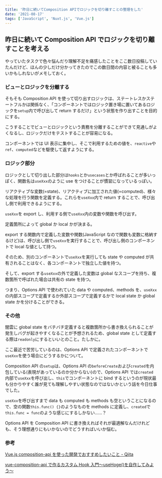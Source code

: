 ```yaml
---
title: '昨日に続いてComposition APIでロジックを切り離すことの整理をした'
date: '2021-08-17'
tags: ['JavaScript', 'Nuxt.js', 'Vue.js']
---
```


## 昨日に続いて Composition API でロジックを切り離すことを考える

やっていたタスクで色々悩んだり理解不足を痛感したことをここ数日投稿していたんだけど、ほんの少しだけ分かってきたのでこの数日間の内容と被ることも多いかもしれないがメモしておく。

### ビューとロジックを分離する

そもそも Composition API を使って切り出すロジックは、ステートレスかステートフルかは関係なく、「コンポーネントではロジック置き場に置いてあるロジックを`setup`内で呼び出して return するだけ」という状態を作り出すことを目的にする。

こうすることでビューとロジックという責務を分離することができて見通しがよくなるし、ロジックだけをテストすることが容易になる。

コンポーネントでは UI 表示に集中し、そこで利用するための値を、`reactive`や`ref`、`computed`などを駆使して返すようにする。

### ロジック部分

ロジックとして切り出した部分は`hooks`とか`usecases`とか呼ばれることが多いっぽく、関数名は`useXxx`のように use をつけることが慣習になっているっぽい。

リアクティブな変数(=state)、リアクティブに加工された値(=computed)、様々な処理を行う関数を定義する。これらを`useXxx`内で return することで、呼び出し側で利用できるようにする。

`useXxx`を export し、利用する側で`useXxx`内の変数や関数を呼び出す。

定義箇所によって global か local かが決まる。

export する関数内で定義した変数や関数(JavaScript なので関数も変数に格納するけど)は、呼び出し側で`useXxx`を実行することで、呼び出し側のコンポーネントで local な値として持つ。

そのため、別のコンポーネントで`useXxx`を実行しても state や computed が共有されることはなく、各コンポーネントで独立した値を持つ。

そして、export する`useXxx`の外で定義した変数は global なスコープを持ち、複数箇所で呼ばれた場合は共有の state を持つ。

つまり、Options API で使われていた data や computed、methods を、`useXxx`の内部スコープで定義するか外部スコープで定義するかで local state か global state かを分けることができる。

### その他

闇雲に global state をバチバチ定義すると複数箇所から書き換えられることが発生しバグが起きやすくなることが予想されるため、global state として定義する際は`readonly`にするといいとのこと。たしかに。

ここ最近で苦労しているのは、Options API で定義されたコンポーネントで`useXxx`を使う場合にどうするかについて。

Composition API の`setup`は、Options API の`beforeCreate`および`created`を内包している(表現があっているのか分からない)ので、Options API では`created`内部で`useXxx`を呼び出し、`this`でコンポーネントに bind するというのが現状最も分かりやすく誰が見ても理解しやすい状態なのではないかという話を今日仕事でした。

`useXxx`を呼び出すまで data も computed も methods も空ということになるので、空の関数`this.func() {}`のようなものを methods に定義し、`created`で`this.func = func`のような感じにするしかない……？

Options API を Composition API に書き換えればそれが最適解なんだけれども、そう理想通りにもいかないのでどうすればいいか悩む。

### 参考

[Vue\.js composition\-api を使った開発でおすすめしたいこと \- Qiita](https://qiita.com/sterashima78/items/43f354b4091aedcc09cb)

[vue\-composition\-api で作るカスタム Hook 入門〜useHoge\(\)を自作してみよう〜](https://zenn.dev/meijin/articles/34b9482dbc856d2523ed)

